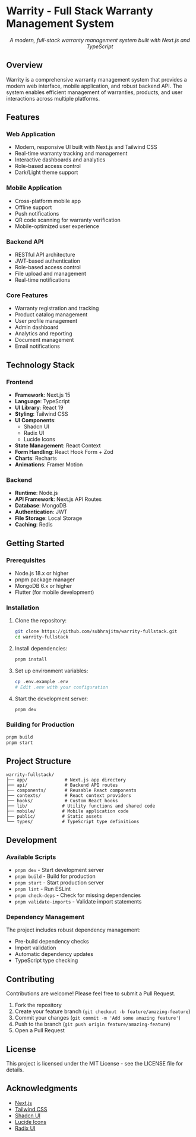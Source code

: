 # Warrity - Full Stack Warranty Management System

<div align="center">
  <p><em>A modern, full-stack warranty management system built with Next.js and TypeScript</em></p>
</div>

## Overview

Warrity is a comprehensive warranty management system that provides a modern web interface, mobile application, and robust backend API. The system enables efficient management of warranties, products, and user interactions across multiple platforms.

## Features

### Web Application
- Modern, responsive UI built with Next.js and Tailwind CSS
- Real-time warranty tracking and management
- Interactive dashboards and analytics
- Role-based access control
- Dark/Light theme support

### Mobile Application
- Cross-platform mobile app
- Offline support
- Push notifications
- QR code scanning for warranty verification
- Mobile-optimized user experience

### Backend API
- RESTful API architecture
- JWT-based authentication
- Role-based access control
- File upload and management
- Real-time notifications

### Core Features
- Warranty registration and tracking
- Product catalog management
- User profile management
- Admin dashboard
- Analytics and reporting
- Document management
- Email notifications

## Technology Stack

### Frontend
- **Framework**: Next.js 15
- **Language**: TypeScript
- **UI Library**: React 19
- **Styling**: Tailwind CSS
- **UI Components**: 
  - Shadcn UI
  - Radix UI
  - Lucide Icons
- **State Management**: React Context
- **Form Handling**: React Hook Form + Zod
- **Charts**: Recharts
- **Animations**: Framer Motion

### Backend
- **Runtime**: Node.js
- **API Framework**: Next.js API Routes
- **Database**: MongoDB
- **Authentication**: JWT
- **File Storage**: Local Storage
- **Caching**: Redis

## Getting Started

### Prerequisites

- Node.js 18.x or higher
- pnpm package manager
- MongoDB 6.x or higher
- Flutter (for mobile development)

### Installation

1. Clone the repository:
   ```bash
   git clone https://github.com/subhrajitm/warrity-fullstack.git
   cd warrity-fullstack
   ```

2. Install dependencies:
   ```bash
   pnpm install
   ```

3. Set up environment variables:
   ```bash
   cp .env.example .env
   # Edit .env with your configuration
   ```

4. Start the development server:
   ```bash
   pnpm dev
   ```

### Building for Production

```bash
pnpm build
pnpm start
```

## Project Structure

```
warrity-fullstack/
├── app/              # Next.js app directory
├── api/              # Backend API routes
├── components/       # Reusable React components
├── contexts/         # React context providers
├── hooks/            # Custom React hooks
├── lib/             # Utility functions and shared code
├── mobile/          # Mobile application code
├── public/          # Static assets
└── types/           # TypeScript type definitions
```

## Development

### Available Scripts

- `pnpm dev` - Start development server
- `pnpm build` - Build for production
- `pnpm start` - Start production server
- `pnpm lint` - Run ESLint
- `pnpm check-deps` - Check for missing dependencies
- `pnpm validate-imports` - Validate import statements

### Dependency Management

The project includes robust dependency management:
- Pre-build dependency checks
- Import validation
- Automatic dependency updates
- TypeScript type checking

## Contributing

Contributions are welcome! Please feel free to submit a Pull Request.

1. Fork the repository
2. Create your feature branch (`git checkout -b feature/amazing-feature`)
3. Commit your changes (`git commit -m 'Add some amazing feature'`)
4. Push to the branch (`git push origin feature/amazing-feature`)
5. Open a Pull Request

## License

This project is licensed under the MIT License - see the LICENSE file for details.

## Acknowledgments

- [Next.js](https://nextjs.org/)
- [Tailwind CSS](https://tailwindcss.com/)
- [Shadcn UI](https://ui.shadcn.com/)
- [Lucide Icons](https://lucide.dev/)
- [Radix UI](https://www.radix-ui.com/)
